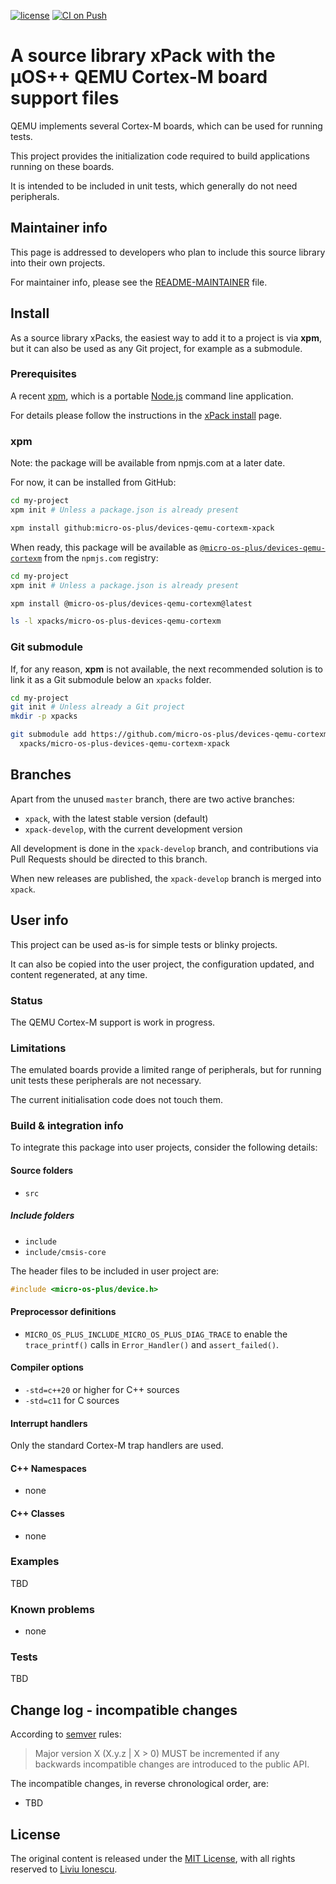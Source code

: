 [![license](https://img.shields.io/github/license/micro-os-plus/devices-qemu-cortexm-xpack)](https://github.com/micro-os-plus/devices-qemu-cortexm-xpack/blob/xpack/LICENSE)
[![CI on Push](https://github.com/micro-os-plus/devices-qemu-cortexm-xpack/workflows/CI%20on%20Push/badge.svg)](https://github.com/micro-os-plus/devices-qemu-cortexm-xpack/actions?query=workflow%3A%22CI+on+Push%22)

# A source library xPack with the µOS++ QEMU Cortex-M board support files

QEMU implements several Cortex-M boards, which can be used for running
tests.

This project provides the initialization code required to build
applications running on these boards.

It is intended to be included in unit tests, which generally do not
need peripherals.

## Maintainer info

This page is addressed to developers who plan to include this source
library into their own projects.

For maintainer info, please see the
[README-MAINTAINER](README-MAINTAINER.md) file.

## Install

As a source library xPacks, the easiest way to add it to a project is via
**xpm**, but it can also be used as any Git project, for example as a submodule.

### Prerequisites

A recent [xpm](https://xpack.github.io/xpm/),
which is a portable [Node.js](https://nodejs.org/) command line application.

For details please follow the instructions in the
[xPack install](https://xpack.github.io/install/) page.

### xpm

Note: the package will be available from npmjs.com at a later date.

For now, it can be installed from GitHub:

```sh
cd my-project
xpm init # Unless a package.json is already present

xpm install github:micro-os-plus/devices-qemu-cortexm-xpack
```

When ready, this package will be available as
[`@micro-os-plus/devices-qemu-cortexm`](https://www.npmjs.com/package/@micro-os-plus/devices-qemu-cortexm)
from the `npmjs.com` registry:

```sh
cd my-project
xpm init # Unless a package.json is already present

xpm install @micro-os-plus/devices-qemu-cortexm@latest

ls -l xpacks/micro-os-plus-devices-qemu-cortexm
```

### Git submodule

If, for any reason, **xpm** is not available, the next recommended
solution is to link it as a Git submodule below an `xpacks` folder.

```sh
cd my-project
git init # Unless already a Git project
mkdir -p xpacks

git submodule add https://github.com/micro-os-plus/devices-qemu-cortexm-xpack.git \
  xpacks/micro-os-plus-devices-qemu-cortexm-xpack
```

## Branches

Apart from the unused `master` branch, there are two active branches:

- `xpack`, with the latest stable version (default)
- `xpack-develop`, with the current development version

All development is done in the `xpack-develop` branch, and contributions via
Pull Requests should be directed to this branch.

When new releases are published, the `xpack-develop` branch is merged
into `xpack`.

## User info

This project can be used as-is for simple tests or blinky projects.

It can also be copied into
the user project, the configuration updated, and content regenerated,
at any time.

### Status

The QEMU Cortex-M support is work in progress.

### Limitations

The emulated boards provide a limited range of peripherals, but for
running unit tests these peripherals are not necessary.

The current initialisation code does not touch them.

### Build & integration info

To integrate this package into user projects, consider the following details:

#### Source folders

- `src`

##### Include folders

- `include`
- `include/cmsis-core`

The header files to be included in user project are:

```c
#include <micro-os-plus/device.h>
```

#### Preprocessor definitions

- `MICRO_OS_PLUS_INCLUDE_MICRO_OS_PLUS_DIAG_TRACE` to enable the `trace_printf()`
  calls in `Error_Handler()` and `assert_failed()`.

#### Compiler options

- `-std=c++20` or higher for C++ sources
- `-std=c11` for C sources

#### Interrupt handlers

Only the standard Cortex-M trap handlers are used.

#### C++ Namespaces

- none

#### C++ Classes

- none

### Examples

TBD

### Known problems

- none

### Tests

TBD

## Change log - incompatible changes

According to [semver](https://semver.org) rules:

> Major version X (X.y.z | X > 0) MUST be incremented if any
backwards incompatible changes are introduced to the public API.

The incompatible changes, in reverse chronological order,
are:

- TBD

## License

The original content is released under the
[MIT License](https://opensource.org/licenses/MIT/),
with all rights reserved to
[Liviu Ionescu](https://github.com/ilg-ul/).
